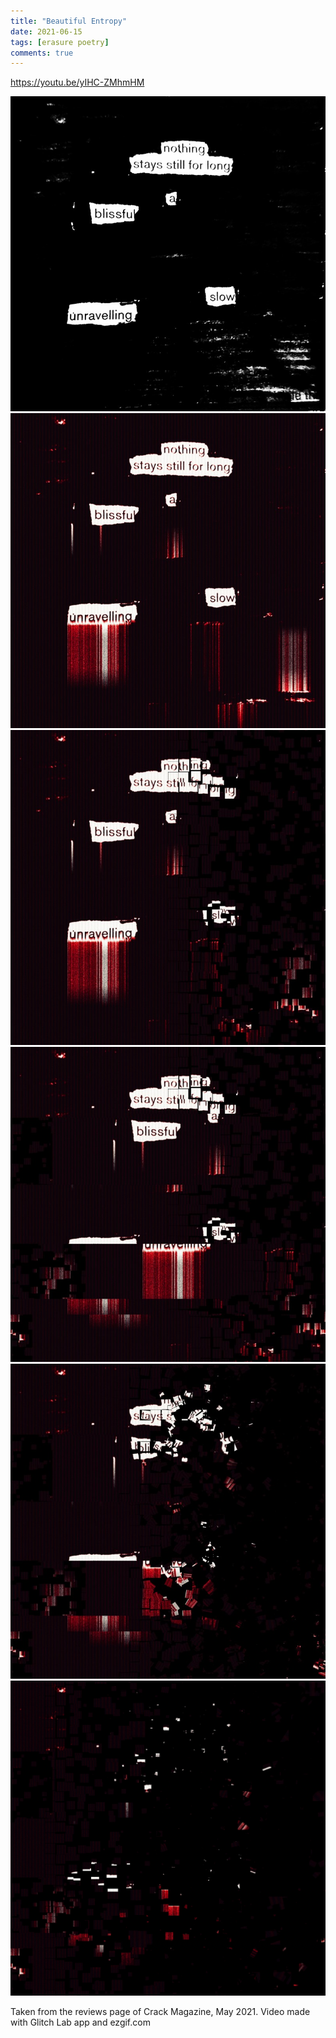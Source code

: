 ```yaml
---
title: "Beautiful Entropy"
date: 2021-06-15
tags: [erasure poetry]
comments: true
---
```


https://youtu.be/yIHC-ZMhmHM

<!--more-->

<img src="/assets/images/articles/2021/entropy1.jpeg" alt="nothing stays still for long a blissful slow unravelling" title="everything turns to static eventually" class="responsive"><br>
<img src="/assets/images/articles/2021/entropy2.jpeg" alt="nothing stays still for long a blissful slow unravelling" title="every  thing turns to st atic eventually" class="responsive"><br>
<img src="/assets/images/articles/2021/entropy3.jpg" alt="nothing stays a blissful unravelling" title="everythi 90'}ng turns@/ to sta  tic eventua$%lly" class="responsive"><br>
<img src="/assets/images/articles/2021/entropy4.jpg" alt="nothing stays blissful" title="ev3rythi...*&stat^%^&>>>" class="responsive"><br>
<img src="/assets/images/articles/2021/entropy5.jpg" alt="nothing" title="..5..*&@" class="responsive"><br>
<img src="/assets/images/articles/2021/entropy6.jpg" alt="corrupted image" title="........" class="responsive"><br>


Taken from the reviews page of Crack Magazine, May 2021. Video made with Glitch Lab app and ezgif.com
